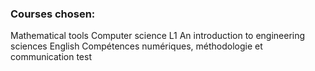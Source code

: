 
### Courses chosen:
Mathematical tools
Computer science L1
An introduction to engineering sciences
English
Compétences numériques, méthodologie et communication
test


